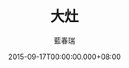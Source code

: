 ---
issue: 139
title: 大灶
author: 藍春瑞
date: 2015-09-17T00:00:00.000+08:00
topic: 文史
difficulty: 2
wikidata: Q98095498
wikidata_link: https://www.wikidata.org/wiki/Q98095498
---